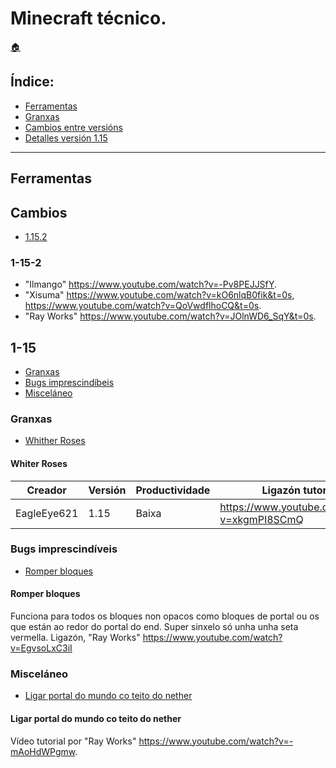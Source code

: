 # Minecraft técnico.

[:house:](../../readme.md)

## Índice:
* [Ferramentas](minecraft.md#ferramentas)
* [Granxas](granxas_mc.md)
* [Cambios entre versións](minecraft.md#cambios)
* [Detalles versión 1.15](minecraft.md#1-15)


------
## Ferramentas

## Cambios
* [1.15.2](minecraft.md#1-15-2)

### 1-15-2
* "Ilmango" <https://www.youtube.com/watch?v=-Pv8PEJJSfY>.
* "Xisuma" <https://www.youtube.com/watch?v=kO6nlqB0fik&t=0s>, <https://www.youtube.com/watch?v=QoVwdflhoCQ&t=0s>.
* "Ray Works" <https://www.youtube.com/watch?v=JOlnWD6_SqY&t=0s>.

## 1-15
* [Granxas](minecraft.md#granxas)
* [Bugs imprescindíbeis](minecraft.md#bugs_imprescindíveis)
* [Misceláneo](minecraft.md#misceláneo)

### Granxas
* [Whither Roses](minecraft.md##whiter_roses)

#### Whiter Roses

| Creador		| Versión	| Productividade	| Ligazón tutorial								| 
| ------		| ------	| ------			| ------										|
|EagleEye621	| 1.15		| Baixa				| https://www.youtube.com/watch?v=xkgmPI8SCmQ	|



### Bugs imprescindíveis
* [Romper bloques](minecraft.md##romper_bloques)

#### Romper bloques
Funciona para todos os bloques non opacos como bloques de portal ou os que están ao redor do portal do end. Super sinxelo só unha unha seta vermella. Ligazón, "Ray Works" <https://www.youtube.com/watch?v=EgvsoLxC3iI>

### Misceláneo
* [Ligar portal do mundo co teito do nether](minecraft.md#ligar_portal_do_mundo_co_teito_do_nether)

#### Ligar portal do mundo co teito do nether
Vídeo tutorial por "Ray Works" <https://www.youtube.com/watch?v=-mAoHdWPgmw>.